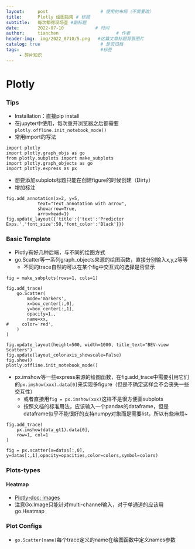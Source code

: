 ```yaml
---
layout:     post                    # 使用的布局（不需要改）
title:      Plotly 绘图指南 # 标题 
subtitle:   每次都得现场查 #副标题
date:       2022-07-10            # 时间
author:     tianchen                      # 作者
header-img:  img/2022_0710/5.png   #这篇文章标题背景图片  
catalog: true                       # 是否归档
tags:                               #标签
     - 碎片知识
---
```


# Plotly


### Tips

- Installation：直接pip install
- 在jupyter中使用，每次重开浏览器之后都需要`plotly.offline.init_notebook_mode()`
- 常用import的写法

```
import plotly
import plotly.graph_objs as go
from plotly.subplots import make_subplots
import plotly.graph_objects as go
import plotly.express as px
```

- 想要添加subplots标题只能在创建figure的时候创建（Dirty）
- 增加标注

```
fig.add_annotation(x=2, y=5,
            text="Text annotation with arrow",
            showarrow=True,
            arrowhead=1)
fig.update_layout({'title':{'text':'Predictor Exps.','font_size':50,'font_color':'Black'}})
```

### Basic Template

- Plotly有好几种后端，与不同的绘图方式
- go.Scatter等一系列graph_objects来源的绘图函数，直接分别输入x,y,z等等
    - 不同的trace自然的可以在某个fig中交互式的选择是否显示


```
fig = make_subplots(rows=1, cols=1)

fig.add_trace(
    go.Scatter(
        mode='markers',
        x=box_center[:,0], 
        y=box_center[:,1],
        opacity=1.,
        name=xx,
#     color='red',
    )
)

fig.update_layout(height=500, width=1000, title_text="BEV-view Scatters")
fig.update(layout_coloraxis_showscale=False)
fig.show()
plotly.offline.init_notebook_mode()

```

- px.imshow等一些express来源的绘图函数，在fig.add_trace中需要引用它们的`px.imshow(xxx).data[0]`来实现多figure（但是不确定这样会不会丧失一些交互性）
    - 或者直接用`fig = px.imshow(xxx)`这样不是很方便画subplots
    - 按照文档的标准用法，应该输入一个pandas的dataframe，但是dataframe似乎不能很好的支持numpy对象而是需要list，所以有些麻烦~

```
fig.add_trace(
    px.imshow(data_gt1).data[0],
    row=1, col=1
)
```


```
fig = px.scatter(x=datas[:,0], y=datas[:,1],opacity=opacities,color=colors,symbol=colors)
```


### Plots-types


#### Heatmap

- [Plotly-doc: images](https://plotly.com/python/imshow/#display-multichannel-image-data-with-goimage)
- 注意Go.Image只能针对multi-channel输入，对于单通道的应该用go.Heatmap

### Plot Configs

- `go.Scatter(name)`每个trace定义的name在绘图函数中定义names参数